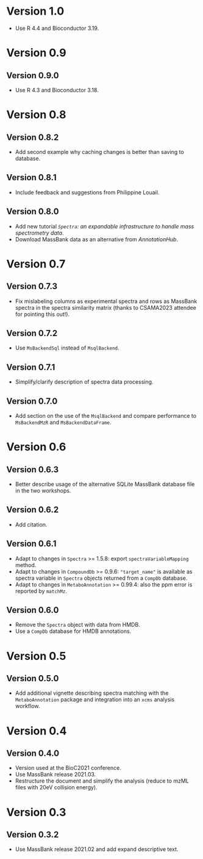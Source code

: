 # Version 1.0

- Use R 4.4 and Bioconductor 3.19.

# Version 0.9

## Version 0.9.0

- Use R 4.3 and Bioconductor 3.18.

# Version 0.8

## Version 0.8.2

- Add second example why caching changes is better than saving to database.

## Version 0.8.1

- Include feedback and suggestions from Philippine Louail.

## Version 0.8.0

- Add new tutorial *`Spectra`: an expandable infrastructure to handle mass
  spectrometry data*.
- Download MassBank data as an alternative from *AnnotationHub*.

# Version 0.7

## Version 0.7.3

- Fix mislabeling columns as experimental spectra and rows as MassBank spectra
  in the spectra similarity matrix (thanks to CSAMA2023 attendee for pointing
  this out!).

## Version 0.7.2

- Use `MsBackendSql` instead of `MsqlBackend`.

## Version 0.7.1

- Simplify/clarify description of spectra data processing.

## Version 0.7.0

- Add section on the use of the `MsqlBackend` and compare performance to
  `MsBackendMzR` and `MsBackendDataFrame`.

# Version 0.6

## Version 0.6.3

- Better describe usage of the alternative SQLite MassBank database file in the
  two workshops.

## Version 0.6.2

- Add citation.

## Version 0.6.1

- Adapt to changes in `Spectra` >= 1.5.8: export `spectraVariableMapping`
  method.
- Adapt to changes in `CompoundDb` >= 0.9.6: `"target_name"` is available as
  spectra variable in `Spectra` objects returned from a `CompDb` database.
- Adapt to changes in `MetaboAnnotation` >= 0.99.4: also the ppm error is
  reported by `matchMz`.

## Version 0.6.0

- Remove the `Spectra` object with data from HMDB.
- Use a `CompDb` database for HMDB annotations.

# Version 0.5

## Version 0.5.0

- Add additional vignette describing spectra matching with the
  `MetaboAnnotation` package and integration into an `xcms` analysis workflow.

# Version 0.4

## Version 0.4.0

- Version used at the BioC2021 conference.
- Use MassBank release 2021.03.
- Restructure the document and simplify the analysis (reduce to mzML files with
  20eV collision energy).

# Version 0.3

## Version 0.3.2

- Use MassBank release 2021.02 and add expand descriptive text.
